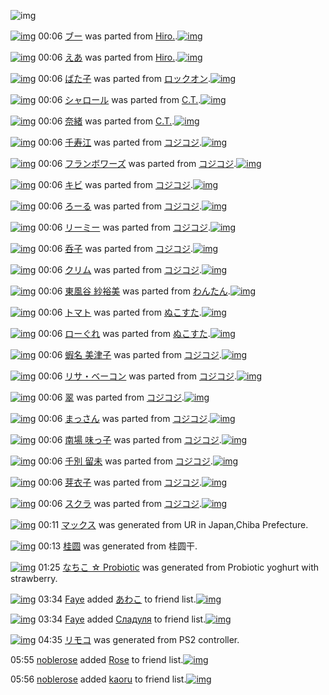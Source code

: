 ![img](http://gdrive-cdn.herokuapp.com/537b65a5bc09f0000721dda7/512px-barcode.png)

[![img](http://www.deviantsart.com/apgetv.png)](http://www.barcodekanojo.com/kanojo/3190811/%E3%83%96%E3%83%BC) 00:06 [ブー](http://www.barcodekanojo.com/kanojo/3190811/%E3%83%96%E3%83%BC) was parted from [Hiro.](http://www.barcodekanojo.com/kanojo/3190811/%E3%83%96%E3%83%BC).[![img](http://www.deviantsart.com/3vk7805.jpeg)](http://www.barcodekanojo.com/user/272774/Hiro.) 

[![img](http://www.deviantsart.com/p39ljj.png)](http://www.barcodekanojo.com/kanojo/3190810/%E3%81%88%E3%81%82) 00:06 [えあ](http://www.barcodekanojo.com/kanojo/3190810/%E3%81%88%E3%81%82) was parted from [Hiro.](http://www.barcodekanojo.com/kanojo/3190810/%E3%81%88%E3%81%82).[![img](http://www.deviantsart.com/3vk7805.jpeg)](http://www.barcodekanojo.com/user/272774/Hiro.) 

[![img](http://www.deviantsart.com/d8uhcj.png)](http://www.barcodekanojo.com/kanojo/427173/%E3%81%B0%E3%81%9F%E5%AD%90) 00:06 [ばた子](http://www.barcodekanojo.com/kanojo/427173/%E3%81%B0%E3%81%9F%E5%AD%90) was parted from [ロックオン](http://www.barcodekanojo.com/kanojo/427173/%E3%81%B0%E3%81%9F%E5%AD%90).[![img](http://www.deviantsart.com/2musf1g.jpeg)](http://www.barcodekanojo.com/user/241643/%E3%83%AD%E3%83%83%E3%82%AF%E3%82%AA%E3%83%B3) 

[![img](http://www.deviantsart.com/i5lflb.png)](http://www.barcodekanojo.com/kanojo/3165089/%E3%82%B7%E3%83%A3%E3%83%AD%E3%83%BC%E3%83%AB) 00:06 [シャロール](http://www.barcodekanojo.com/kanojo/3165089/%E3%82%B7%E3%83%A3%E3%83%AD%E3%83%BC%E3%83%AB) was parted from [C.T.](http://www.barcodekanojo.com/kanojo/3165089/%E3%82%B7%E3%83%A3%E3%83%AD%E3%83%BC%E3%83%AB).[![img](http://www.deviantsart.com/fhrc6a.jpeg)](http://www.barcodekanojo.com/user/272165/C.T.) 

[![img](http://www.deviantsart.com/20vvinb.png)](http://www.barcodekanojo.com/kanojo/3189021/%E5%A5%88%E7%B7%92) 00:06 [奈緒](http://www.barcodekanojo.com/kanojo/3189021/%E5%A5%88%E7%B7%92) was parted from [C.T.](http://www.barcodekanojo.com/kanojo/3189021/%E5%A5%88%E7%B7%92).[![img](http://www.deviantsart.com/fhrc6a.jpeg)](http://www.barcodekanojo.com/user/272165/C.T.) 

[![img](http://www.deviantsart.com/2re034j.png)](http://www.barcodekanojo.com/kanojo/3110298/%E5%8D%83%E5%AF%BF%E6%B1%9F) 00:06 [千寿江](http://www.barcodekanojo.com/kanojo/3110298/%E5%8D%83%E5%AF%BF%E6%B1%9F) was parted from [コジコジ](http://www.barcodekanojo.com/kanojo/3110298/%E5%8D%83%E5%AF%BF%E6%B1%9F).[![img](http://www.deviantsart.com/2dkh5sf.jpeg)](http://www.barcodekanojo.com/user/201286/%E3%82%B3%E3%82%B8%E3%82%B3%E3%82%B8) 

[![img](http://www.deviantsart.com/llbkon.png)](http://www.barcodekanojo.com/kanojo/3111357/%E3%83%95%E3%83%A9%E3%83%B3%E3%83%9C%E3%83%AF%E3%83%BC%E3%82%BA) 00:06 [フランボワーズ](http://www.barcodekanojo.com/kanojo/3111357/%E3%83%95%E3%83%A9%E3%83%B3%E3%83%9C%E3%83%AF%E3%83%BC%E3%82%BA) was parted from [コジコジ](http://www.barcodekanojo.com/kanojo/3111357/%E3%83%95%E3%83%A9%E3%83%B3%E3%83%9C%E3%83%AF%E3%83%BC%E3%82%BA).[![img](http://www.deviantsart.com/2dkh5sf.jpeg)](http://www.barcodekanojo.com/user/201286/%E3%82%B3%E3%82%B8%E3%82%B3%E3%82%B8) 

[![img](http://www.deviantsart.com/1pqb4qf.png)](http://www.barcodekanojo.com/kanojo/3112659/%E3%82%AD%E3%83%93) 00:06 [キビ](http://www.barcodekanojo.com/kanojo/3112659/%E3%82%AD%E3%83%93) was parted from [コジコジ](http://www.barcodekanojo.com/kanojo/3112659/%E3%82%AD%E3%83%93).[![img](http://www.deviantsart.com/2dkh5sf.jpeg)](http://www.barcodekanojo.com/user/201286/%E3%82%B3%E3%82%B8%E3%82%B3%E3%82%B8) 

[![img](http://www.deviantsart.com/dh7g2l.png)](http://www.barcodekanojo.com/kanojo/3111348/%E3%82%8D%E3%83%BC%E3%82%8B) 00:06 [ろーる](http://www.barcodekanojo.com/kanojo/3111348/%E3%82%8D%E3%83%BC%E3%82%8B) was parted from [コジコジ](http://www.barcodekanojo.com/kanojo/3111348/%E3%82%8D%E3%83%BC%E3%82%8B).[![img](http://www.deviantsart.com/2dkh5sf.jpeg)](http://www.barcodekanojo.com/user/201286/%E3%82%B3%E3%82%B8%E3%82%B3%E3%82%B8) 

[![img](http://www.deviantsart.com/ta1nme.png)](http://www.barcodekanojo.com/kanojo/3111354/%E3%83%AA%E3%83%BC%E3%83%9F%E3%83%BC) 00:06 [リーミー](http://www.barcodekanojo.com/kanojo/3111354/%E3%83%AA%E3%83%BC%E3%83%9F%E3%83%BC) was parted from [コジコジ](http://www.barcodekanojo.com/kanojo/3111354/%E3%83%AA%E3%83%BC%E3%83%9F%E3%83%BC).[![img](http://www.deviantsart.com/2dkh5sf.jpeg)](http://www.barcodekanojo.com/user/201286/%E3%82%B3%E3%82%B8%E3%82%B3%E3%82%B8) 

[![img](http://www.deviantsart.com/ajo422.png)](http://www.barcodekanojo.com/kanojo/3090204/%E5%91%91%E5%AD%90) 00:06 [呑子](http://www.barcodekanojo.com/kanojo/3090204/%E5%91%91%E5%AD%90) was parted from [コジコジ](http://www.barcodekanojo.com/kanojo/3090204/%E5%91%91%E5%AD%90).[![img](http://www.deviantsart.com/2dkh5sf.jpeg)](http://www.barcodekanojo.com/user/201286/%E3%82%B3%E3%82%B8%E3%82%B3%E3%82%B8) 

[![img](http://www.deviantsart.com/3l7pm13.png)](http://www.barcodekanojo.com/kanojo/3104193/%E3%82%AF%E3%83%AA%E3%83%A0) 00:06 [クリム](http://www.barcodekanojo.com/kanojo/3104193/%E3%82%AF%E3%83%AA%E3%83%A0) was parted from [コジコジ](http://www.barcodekanojo.com/kanojo/3104193/%E3%82%AF%E3%83%AA%E3%83%A0).[![img](http://www.deviantsart.com/2dkh5sf.jpeg)](http://www.barcodekanojo.com/user/201286/%E3%82%B3%E3%82%B8%E3%82%B3%E3%82%B8) 

[![img](http://www.deviantsart.com/ahnaqg.png)](http://www.barcodekanojo.com/kanojo/3139338/%E6%9D%B1%E9%A2%A8%E8%B0%B7%20%E7%B4%97%E8%A3%95%E7%BE%8E) 00:06 [東風谷 紗裕美](http://www.barcodekanojo.com/kanojo/3139338/%E6%9D%B1%E9%A2%A8%E8%B0%B7%20%E7%B4%97%E8%A3%95%E7%BE%8E) was parted from [わんたん](http://www.barcodekanojo.com/kanojo/3139338/%E6%9D%B1%E9%A2%A8%E8%B0%B7%20%E7%B4%97%E8%A3%95%E7%BE%8E).[![img](http://www.deviantsart.com/r8j348.jpeg)](http://www.barcodekanojo.com/user/274188/%E3%82%8F%E3%82%93%E3%81%9F%E3%82%93) 

[![img](http://www.deviantsart.com/37vjt10.png)](http://www.barcodekanojo.com/kanojo/72279/%E3%83%88%E3%83%9E%E3%83%88) 00:06 [トマト](http://www.barcodekanojo.com/kanojo/72279/%E3%83%88%E3%83%9E%E3%83%88) was parted from [ぬこすた](http://www.barcodekanojo.com/kanojo/72279/%E3%83%88%E3%83%9E%E3%83%88).[![img](http://www.deviantsart.com/e6iue3.jpeg)](http://www.barcodekanojo.com/user/254455/%E3%81%AC%E3%81%93%E3%81%99%E3%81%9F) 

[![img](http://www.deviantsart.com/1rnsfsj.png)](http://www.barcodekanojo.com/kanojo/2329065/%E3%83%AD%E3%83%BC%E3%81%90%E3%82%8C) 00:06 [ローぐれ](http://www.barcodekanojo.com/kanojo/2329065/%E3%83%AD%E3%83%BC%E3%81%90%E3%82%8C) was parted from [ぬこすた](http://www.barcodekanojo.com/kanojo/2329065/%E3%83%AD%E3%83%BC%E3%81%90%E3%82%8C).[![img](http://www.deviantsart.com/e6iue3.jpeg)](http://www.barcodekanojo.com/user/254455/%E3%81%AC%E3%81%93%E3%81%99%E3%81%9F) 

[![img](http://www.deviantsart.com/1k134qa.png)](http://www.barcodekanojo.com/kanojo/3111613/%E8%9D%A6%E5%90%8D%20%E7%BE%8E%E6%B4%A5%E5%AD%90) 00:06 [蝦名 美津子](http://www.barcodekanojo.com/kanojo/3111613/%E8%9D%A6%E5%90%8D%20%E7%BE%8E%E6%B4%A5%E5%AD%90) was parted from [コジコジ](http://www.barcodekanojo.com/kanojo/3111613/%E8%9D%A6%E5%90%8D%20%E7%BE%8E%E6%B4%A5%E5%AD%90).[![img](http://www.deviantsart.com/2dkh5sf.jpeg)](http://www.barcodekanojo.com/user/201286/%E3%82%B3%E3%82%B8%E3%82%B3%E3%82%B8) 

[![img](http://www.deviantsart.com/ntl5bo.png)](http://www.barcodekanojo.com/kanojo/3111393/%E3%83%AA%E3%82%B5%E3%83%BB%E3%83%99%E3%83%BC%E3%82%B3%E3%83%B3) 00:06 [リサ・ベーコン](http://www.barcodekanojo.com/kanojo/3111393/%E3%83%AA%E3%82%B5%E3%83%BB%E3%83%99%E3%83%BC%E3%82%B3%E3%83%B3) was parted from [コジコジ](http://www.barcodekanojo.com/kanojo/3111393/%E3%83%AA%E3%82%B5%E3%83%BB%E3%83%99%E3%83%BC%E3%82%B3%E3%83%B3).[![img](http://www.deviantsart.com/2dkh5sf.jpeg)](http://www.barcodekanojo.com/user/201286/%E3%82%B3%E3%82%B8%E3%82%B3%E3%82%B8) 

[![img](http://www.deviantsart.com/115a5kd.png)](http://www.barcodekanojo.com/kanojo/3112819/%E7%BF%A0) 00:06 [翠](http://www.barcodekanojo.com/kanojo/3112819/%E7%BF%A0) was parted from [コジコジ](http://www.barcodekanojo.com/kanojo/3112819/%E7%BF%A0).[![img](http://www.deviantsart.com/2dkh5sf.jpeg)](http://www.barcodekanojo.com/user/201286/%E3%82%B3%E3%82%B8%E3%82%B3%E3%82%B8) 

[![img](http://www.deviantsart.com/311o5av.png)](http://www.barcodekanojo.com/kanojo/3112501/%E3%81%BE%E3%81%A3%E3%81%95%E3%82%93) 00:06 [まっさん](http://www.barcodekanojo.com/kanojo/3112501/%E3%81%BE%E3%81%A3%E3%81%95%E3%82%93) was parted from [コジコジ](http://www.barcodekanojo.com/kanojo/3112501/%E3%81%BE%E3%81%A3%E3%81%95%E3%82%93).[![img](http://www.deviantsart.com/2dkh5sf.jpeg)](http://www.barcodekanojo.com/user/201286/%E3%82%B3%E3%82%B8%E3%82%B3%E3%82%B8) 

[![img](http://www.deviantsart.com/ciapb5.png)](http://www.barcodekanojo.com/kanojo/3095189/%E5%8D%97%E5%A0%B4%20%E5%91%B3%E3%81%A3%E5%AD%90) 00:06 [南場 味っ子](http://www.barcodekanojo.com/kanojo/3095189/%E5%8D%97%E5%A0%B4%20%E5%91%B3%E3%81%A3%E5%AD%90) was parted from [コジコジ](http://www.barcodekanojo.com/kanojo/3095189/%E5%8D%97%E5%A0%B4%20%E5%91%B3%E3%81%A3%E5%AD%90).[![img](http://www.deviantsart.com/2dkh5sf.jpeg)](http://www.barcodekanojo.com/user/201286/%E3%82%B3%E3%82%B8%E3%82%B3%E3%82%B8) 

[![img](http://www.deviantsart.com/1tt7qk1.png)](http://www.barcodekanojo.com/kanojo/3111424/%E5%8D%83%E5%88%A5%20%E7%95%99%E6%9C%AA) 00:06 [千別 留未](http://www.barcodekanojo.com/kanojo/3111424/%E5%8D%83%E5%88%A5%20%E7%95%99%E6%9C%AA) was parted from [コジコジ](http://www.barcodekanojo.com/kanojo/3111424/%E5%8D%83%E5%88%A5%20%E7%95%99%E6%9C%AA).[![img](http://www.deviantsart.com/2dkh5sf.jpeg)](http://www.barcodekanojo.com/user/201286/%E3%82%B3%E3%82%B8%E3%82%B3%E3%82%B8) 

[![img](http://www.deviantsart.com/3dod8j.png)](http://www.barcodekanojo.com/kanojo/3111329/%E8%8A%BD%E8%A1%A3%E5%AD%90) 00:06 [芽衣子](http://www.barcodekanojo.com/kanojo/3111329/%E8%8A%BD%E8%A1%A3%E5%AD%90) was parted from [コジコジ](http://www.barcodekanojo.com/kanojo/3111329/%E8%8A%BD%E8%A1%A3%E5%AD%90).[![img](http://www.deviantsart.com/2dkh5sf.jpeg)](http://www.barcodekanojo.com/user/201286/%E3%82%B3%E3%82%B8%E3%82%B3%E3%82%B8) 

[![img](http://www.deviantsart.com/3il3rvs.png)](http://www.barcodekanojo.com/kanojo/3106983/%E3%82%B9%E3%82%AF%E3%83%A9) 00:06 [スクラ](http://www.barcodekanojo.com/kanojo/3106983/%E3%82%B9%E3%82%AF%E3%83%A9) was parted from [コジコジ](http://www.barcodekanojo.com/kanojo/3106983/%E3%82%B9%E3%82%AF%E3%83%A9).[![img](http://www.deviantsart.com/2dkh5sf.jpeg)](http://www.barcodekanojo.com/user/201286/%E3%82%B3%E3%82%B8%E3%82%B3%E3%82%B8) 

[![img](http://www.deviantsart.com/kl9ehb.png)](http://www.barcodekanojo.com/kanojo/3191848/%E3%83%9E%E3%83%83%E3%82%AF%E3%82%B9) 00:11 [マックス](http://www.barcodekanojo.com/kanojo/3191848/%E3%83%9E%E3%83%83%E3%82%AF%E3%82%B9) was generated from UR in Japan,Chiba Prefecture.

[![img](http://www.deviantsart.com/tg3p69.png)](http://www.barcodekanojo.com/kanojo/3191849/%E6%A1%82%E5%9C%86) 00:13 [桂圆](http://www.barcodekanojo.com/kanojo/3191849/%E6%A1%82%E5%9C%86) was generated from 桂圆干.

[![img](http://www.deviantsart.com/39fs4fr.png)](http://www.barcodekanojo.com/kanojo/3191850/%E3%81%AA%E3%81%A1%E3%81%93%20%E2%98%86%20Probiotic) 01:25 [なちこ ☆ Probiotic](http://www.barcodekanojo.com/kanojo/3191850/%E3%81%AA%E3%81%A1%E3%81%93%20%E2%98%86%20Probiotic) was generated from Probiotic yoghurt with strawberry.

[![img](http://www.deviantsart.com/3jufhhm.jpeg)](http://www.barcodekanojo.com/user/497128/Faye) 03:34 [Faye](http://www.barcodekanojo.com/user/497128/Faye) added [あわこ](http://www.barcodekanojo.com/kanojo/14445/%E3%81%82%E3%82%8F%E3%81%93) to friend list.[![img](http://www.deviantsart.com/75qnil.png)](http://www.barcodekanojo.com/kanojo/14445/%E3%81%82%E3%82%8F%E3%81%93) 

[![img](http://www.deviantsart.com/3jufhhm.jpeg)](http://www.barcodekanojo.com/user/497128/Faye) 03:34 [Faye](http://www.barcodekanojo.com/user/497128/Faye) added [ Сладуля](http://www.barcodekanojo.com/kanojo/2555049/%20%D0%A1%D0%BB%D0%B0%D0%B4%D1%83%D0%BB%D1%8F) to friend list.[![img](http://www.deviantsart.com/1gv5lrg.png)](http://www.barcodekanojo.com/kanojo/2555049/%20%D0%A1%D0%BB%D0%B0%D0%B4%D1%83%D0%BB%D1%8F) 

[![img](http://www.deviantsart.com/3gnt7fa.png)](http://www.barcodekanojo.com/kanojo/3191851/%E3%83%AA%E3%83%A2%E3%82%B3) 04:35 [リモコ](http://www.barcodekanojo.com/kanojo/3191851/%E3%83%AA%E3%83%A2%E3%82%B3) was generated from  PS2 controller.

05:55 [noblerose](http://www.barcodekanojo.com/user/484330/noblerose) added [Rose](http://www.barcodekanojo.com/kanojo/2768753/Rose) to friend list.[![img](http://www.deviantsart.com/bncugn.png)](http://www.barcodekanojo.com/kanojo/2768753/Rose) 

05:56 [noblerose](http://www.barcodekanojo.com/user/484330/noblerose) added [kaoru](http://www.barcodekanojo.com/kanojo/3079858/kaoru) to friend list.[![img](http://www.deviantsart.com/16ira53.png)](http://www.barcodekanojo.com/kanojo/3079858/kaoru) 

